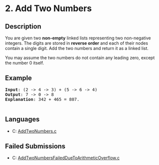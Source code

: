 # 2. Add Two Numbers

## Description

You are given two **non-empty** linked lists representing two non-negative integers. The digits are stored in **reverse order** and each of their nodes contain a single digit. Add the two numbers and return it as a linked list.

You may assume the two numbers do not contain any leading zero, except the number 0 itself.

## Example

<pre>
<b>Input</b>: (2 -> 4 -> 3) + (5 -> 6 -> 4)
<b>Output</b>: 7 -> 0 -> 8
<b>Explanation</b>: 342 + 465 = 807.

</pre>

## Languages
- C: [AddTwoNumbers.c](AddTwoNumbers.c)

## Failed Submissions
- C: [AddTwoNumbersFailedDueToArithmeticOverflow.c](AddTwoNumbersFailedDueToArithmeticOverflow.c)
